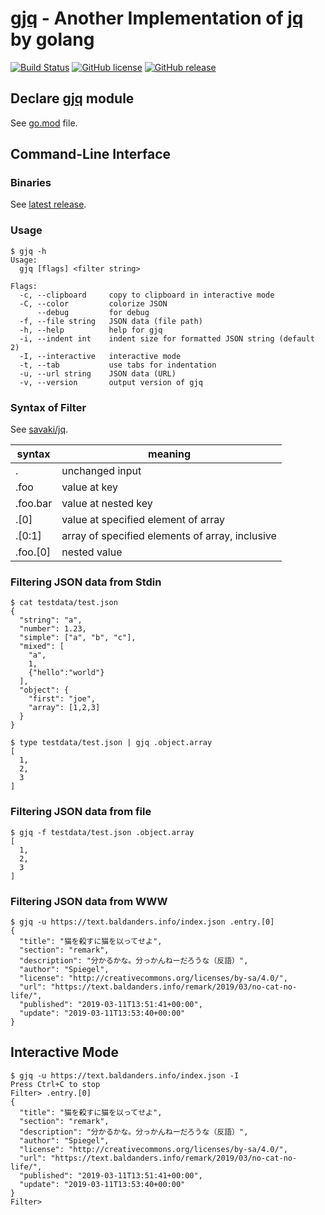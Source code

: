 # [gjq] - Another Implementation of [jq] by golang

[![Build Status](https://travis-ci.org/spiegel-im-spiegel/gjq.svg?branch=master)](https://travis-ci.org/spiegel-im-spiegel/gjq)
[![GitHub license](https://img.shields.io/badge/license-Apache%202-blue.svg)](https://raw.githubusercontent.com/spiegel-im-spiegel/gjq/master/LICENSE)
[![GitHub release](http://img.shields.io/github/release/spiegel-im-spiegel/gjq.svg)](https://github.com/spiegel-im-spiegel/gjq/releases/latest)

## Declare [gjq] module

See [go.mod](https://github.com/spiegel-im-spiegel/gjq/blob/master/go.mod) file. 

## Command-Line Interface

### Binaries

See [latest release](https://github.com/spiegel-im-spiegel/gjq/releases/latest).

### Usage

```
$ gjq -h
Usage:
  gjq [flags] <filter string>

Flags:
  -c, --clipboard     copy to clipboard in interactive mode
  -C, --color         colorize JSON
      --debug         for debug
  -f, --file string   JSON data (file path)
  -h, --help          help for gjq
  -i, --indent int    indent size for formatted JSON string (default 2)
  -I, --interactive   interactive mode
  -t, --tab           use tabs for indentation
  -u, --url string    JSON data (URL)
  -v, --version       output version of gjq
```

### Syntax of Filter

See [savaki/jq].

| syntax   | meaning                                         |
| -------- | ----------------------------------------------- |
| .        | unchanged input                                 |
| .foo     | value at key                                    |
| .foo.bar | value at nested key                             |
| .[0]     | value at specified element of array             |
| .[0:1]   | array of specified elements of array, inclusive |
| .foo.[0] | nested value                                    |

### Filtering JSON data from Stdin

```
$ cat testdata/test.json
{
  "string": "a",
  "number": 1.23,
  "simple": ["a", "b", "c"],
  "mixed": [
    "a",
    1,
    {"hello":"world"}
  ],
  "object": {
    "first": "joe",
    "array": [1,2,3]
  }
}

$ type testdata/test.json | gjq .object.array
[
  1,
  2,
  3
]
```

### Filtering JSON data from file

```
$ gjq -f testdata/test.json .object.array
[
  1,
  2,
  3
]
```

### Filtering JSON data from WWW

```
$ gjq -u https://text.baldanders.info/index.json .entry.[0]
{
  "title": "猫を殺すに猫を以ってせよ",
  "section": "remark",
  "description": "分かるかな。分っかんねーだろうな（反語）",
  "author": "Spiegel",
  "license": "http://creativecommons.org/licenses/by-sa/4.0/",
  "url": "https://text.baldanders.info/remark/2019/03/no-cat-no-life/",
  "published": "2019-03-11T13:51:41+00:00",
  "update": "2019-03-11T13:53:40+00:00"
}
```

## Interactive Mode

```
$ gjq -u https://text.baldanders.info/index.json -I
Press Ctrl+C to stop
Filter> .entry.[0]
{
  "title": "猫を殺すに猫を以ってせよ",
  "section": "remark",
  "description": "分かるかな。分っかんねーだろうな（反語）",
  "author": "Spiegel",
  "license": "http://creativecommons.org/licenses/by-sa/4.0/",
  "url": "https://text.baldanders.info/remark/2019/03/no-cat-no-life/",
  "published": "2019-03-11T13:51:41+00:00",
  "update": "2019-03-11T13:53:40+00:00"
}
Filter> 
```

[gjq]: https://github.com/spiegel-im-spiegel/gjq
[jq]: https://github.com/stedolan/jq "stedolan/jq: Command-line JSON processor"
[savaki/jq]: https://github.com/savaki/jq/ "savaki/jq: A high performance Golang implementation of the incredibly useful jq command line tool."
